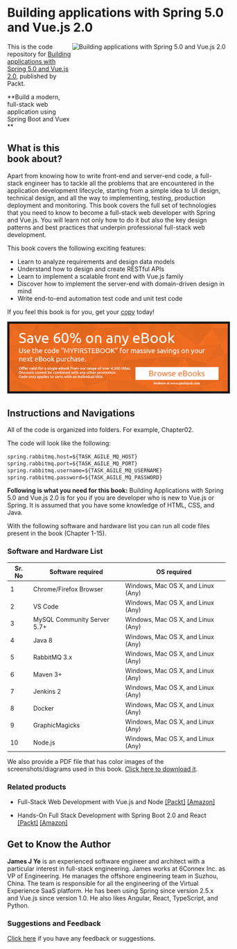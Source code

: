 # Building applications with Spring 5.0 and Vue.js 2.0

<a href="https://www.packtpub.com/application-development/building-applications-spring-50-and-vuejs-20?utm_source=github&utm_medium=repository&utm_campaign=9781788836968 "><img src="https://d1ldz4te4covpm.cloudfront.net/sites/default/files/imagecache/ppv4_main_book_cover/B09533_MockupCover_NewJJ.png" alt="Building applications with Spring 5.0 and Vue.js 2.0" height="256px" align="right"></a>

This is the code repository for [Building applications with Spring 5.0 and Vue.js 2.0](https://www.packtpub.com/application-development/building-applications-spring-50-and-vuejs-20?utm_source=github&utm_medium=repository&utm_campaign=9781788836968 ), published by Packt.

**Build a modern, full-stack web application using Spring Boot and Vuex	**

## What is this book about?
Apart from knowing how to write front-end and server-end code, a full-stack engineer has to tackle all the problems that are encountered in the application development lifecycle, starting from a simple idea to UI design, technical design, and all the way to implementing, testing, production deployment and monitoring. This book covers the full set of technologies that you need to know to become a full-stack web developer with Spring and Vue.js. You will learn not only how to do it but also the key design patterns and best practices that underpin professional full-stack web development.

This book covers the following exciting features:
* Learn to analyze requirements and design data models 
* Understand how to design and create RESTful APIs 
* Learn to implement a scalable front end with Vue.js family 
* Discover how to implement the server-end with domain-driven design in mind 
* Write end-to-end automation test code and unit test code 
 

If you feel this book is for you, get your [copy](https://www.amazon.com/dp/1788836960) today!

<a href="https://www.packtpub.com/?utm_source=github&utm_medium=banner&utm_campaign=GitHubBanner"><img src="https://raw.githubusercontent.com/PacktPublishing/GitHub/master/GitHub.png" 
alt="https://www.packtpub.com/" border="5" /></a>

## Instructions and Navigations
All of the code is organized into folders. For example, Chapter02.

The code will look like the following:
```
spring.rabbitmq.host=${TASK_AGILE_MQ_HOST}
spring.rabbitmq.port=${TASK_AGILE_MQ_PORT}
spring.rabbitmq.username=${TASK_AGILE_MQ_USERNAME}
spring.rabbitmq.password=${TASK_AGILE_MQ_PASSWORD}
```

**Following is what you need for this book:**
Building Applications with Spring 5.0 and Vue.js 2.0 is for you if you are developer who is new to Vue.js or Spring. It is assumed that you have some knowledge of HTML, CSS, and Java.

With the following software and hardware list you can run all code files present in the book (Chapter 1-15).
### Software and Hardware List
| Sr. No | Software required | OS required |
| -------- | ------------------------------------ | ----------------------------------- |
| 1 | Chrome/Firefox Browser | Windows, Mac OS X, and Linux (Any) |
| 2 | VS Code | Windows, Mac OS X, and Linux (Any) |
| 3 | MySQL Community Server 5.7+ | Windows, Mac OS X, and Linux (Any) |
| 4 | Java 8 | Windows, Mac OS X, and Linux (Any) |
| 5 | RabbitMQ 3.x | Windows, Mac OS X, and Linux (Any) |
| 6 | Maven 3+ | Windows, Mac OS X, and Linux (Any) |
| 7 | Jenkins 2 | Windows, Mac OS X, and Linux (Any) |
| 8 | Docker | Windows, Mac OS X, and Linux (Any) |
| 9 | GraphicMagicks | Windows, Mac OS X, and Linux (Any) |
| 10 | Node.js | Windows, Mac OS X, and Linux (Any) |

We also provide a PDF file that has color images of the screenshots/diagrams used in this book. [Click here to download it](https://www.packtpub.com/sites/default/files/downloads/9781788836968_ColorImages.pdf).

### Related products
* Full-Stack Web Development with Vue.js and Node [[Packt]](https://www.packtpub.com/web-development/full-stack-web-development-vuejs-and-node?utm_source=github&utm_medium=repository&utm_campaign=9781788831147 ) [[Amazon]](https://www.amazon.com/dp/B079HZ79RQ)

* Hands-On Full Stack Development with Spring Boot 2.0 and React [[Packt]](https://www.packtpub.com/application-development/hands-full-stack-development-spring-boot-20-and-react?utm_source=github&utm_medium=repository&utm_campaign=9781789138085 ) [[Amazon]](https://www.amazon.com/dp/1789138086)

## Get to Know the Author
**James J Ye**
is an experienced software engineer and architect with a particular interest in
full-stack engineering. James works at 6Connex Inc. as VP of Engineering. He manages the offshore engineering team in Suzhou, China. The team is responsible for all the engineering of the Virtual Experience SaaS platform. He has been using Spring since version 2.5.x and Vue.js since version 1.0. He also likes Angular, React, TypeScript, and Python.

### Suggestions and Feedback
[Click here](https://docs.google.com/forms/d/e/1FAIpQLSdy7dATC6QmEL81FIUuymZ0Wy9vH1jHkvpY57OiMeKGqib_Ow/viewform) if you have any feedback or suggestions.


